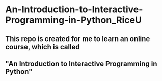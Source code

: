 # An-Introduction-to-Interactive-Programming-in-Python_RiceU
## This repo is created for me to learn an online course, which is called 
## "An Introduction to Interactive Programming in Python"
